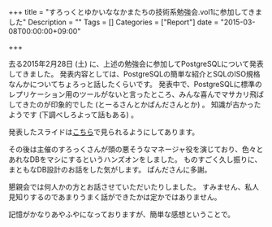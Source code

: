 +++
title = "すろっくとゆかいななかまたちの技術系勉強会.vol1に参加してきました"
Description = ""
Tags = []
Categories = ["Report"]
date = "2015-03-08T00:00:00+09:00"

+++

去る2015年2月28日 (土) に、上述の勉強会に参加してPostgreSQLについて発表してきました。
発表内容としては、PostgreSQLの簡単な紹介とSQLのISO規格なんかについてちょろっと話したくらいです。
発表中で、PostgreSQLに標準のレプリケーション用のツールがないと言ったところ、みんな喜んでマサカリ飛ばしてきたのが印象的でした (とーるさんとかぱんださんとか) 。
知識が古かったようです (下調べしろよって話もある) 。

発表したスライドは[こちら](https://docs.google.com/presentation/d/14ptXJWyO6HLjwHzFb9SKIEzRF0wNo09ng_-cHDpTpP0/edit?usp=sharing)で見られるようにしてあります。

その後は主催のすろっくさんが頭の悪そうなマネージャ役を演じており、色々とあれなDBをマシにするというハンズオンをしました。
ものすごく久し振りに、まともなDB設計のお話をした気がします。
ぱんださんに多謝。

懇親会では何人かの方とお話させていただいたりしました。
すみません、私人見知りするのであまりうまく話ができたかは定かではありません。

記憶がかなりあやふやになっておりますが、簡単な感想ということで。
